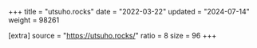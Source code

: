 +++
title = "utsuho.rocks"
date = "2022-03-22"
updated = "2024-07-14"
weight = 98261

[extra]
source = "https://utsuho.rocks/"
ratio = 8
size = 96
+++
